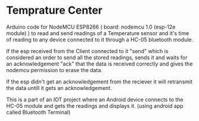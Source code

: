 # Temprature Center

Arduino code for NodeMCU ESP8266 ( board: nodemcu 1.0 (esp-12e module) ) to read and send readings of a Temperature sensor and it's time of reading to any device connected to it through a HC-05 bluetooth module.

If the esp received from the Client connected to it "send" which is considered an order to send all the stored readings, sends it and waits for an acknowledgement "ack" that the data is received correctly and gives the nodemcu permission to erase the data.

If the esp didn't get an acknowledgement from the reciever it will retransmit the data untill it gets an acknowledgement.

This is a part of an IOT project where an Android device connects to the HC-05 module and gets the readings and displays it. (using android app called Bluetooth Terminal)
